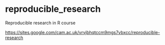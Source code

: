 # reproducible_research
Reproducible research in R course 

https://sites.google.com/cam.ac.uk/vrvjbhqtccm9mgs7vbxcc/reproducible-research
